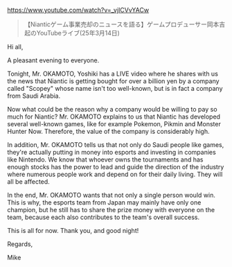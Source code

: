 https://www.youtube.com/watch?v=_vjICVvYACw

> 【Nianticゲーム事業売却のニュースを語る】ゲームプロデューサー岡本吉起のYouTubeライブ(25年3月14日) 

Hi all,

A pleasant evening to everyone.

Tonight, Mr. OKAMOTO, Yoshiki has a LIVE video where he shares with us the news that Niantic is getting bought for over a billion yen by a company called "Scopey" whose name isn't too well-known, but is in fact a company from Saudi Arabia.

Now what could be the reason why a company would be willing to pay so much for Niantic? Mr. OKAMOTO explains to us that Niantic has developed several well-known games, like for example Pokemon, Pikmin and Monster Hunter Now. Therefore, the value of the company is considerably high.

In addition, Mr. OKAMOTO tells us that not only do Saudi people like games, they're actually putting in money into esports and investing in companies like Nintendo. We know that whoever owns the tournaments and has enough stocks has the power to lead and guide the direction of the industry where numerous people work and depend on for their daily living. They will all be affected.

In the end, Mr. OKAMOTO wants that not only a single person would win. This is why, the esports team from Japan may mainly have only one champion, but he still has to share the prize money with everyone on the team, because each also contributes to the team's overall success.

This is all for now. Thank you, and good night!

Regards,

Mike
